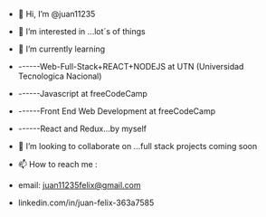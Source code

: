 - 👋 Hi, I’m @juan11235

- 👀 I’m interested in ...lot´s of things

- 🌱 I’m currently learning 
- ------Web-Full-Stack+REACT+NODEJS at UTN (Universidad Tecnologica Nacional)
- ------Javascript at freeCodeCamp
- ------Front End Web Development at freeCodeCamp
- ------React and Redux...by myself

- 💞️ I’m looking to collaborate on ...full stack projects coming soon

- 📫 How to reach me : 
- email: juan11235felix@gmail.com
- linkedin.com/in/juan-felix-363a7585



